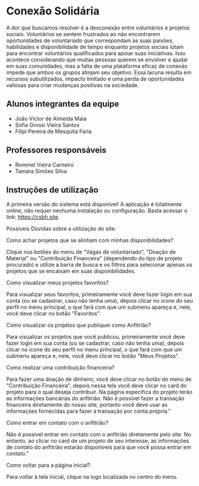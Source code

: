 # Conexão Solidária

A dor que buscamos resolver é a desconexão entre voluntários e projetos sociais. Voluntários se sentem frustrados ao não encontrarem oportunidades de voluntariado que correspondam às suas paixões, habilidades e disponibilidade de tempo enquanto projetos sociais lutam para encontrar voluntários qualificados para apoiar suas iniciativas. Isso acontece considerando que muitas pessoas querem se envolver e ajudar em suas comunidades, mas a falta de uma plataforma eficaz de conexão impede que ambos os grupos atinjam seu objetivo. Essa lacuna resulta em recursos subutilizados, impacto limitado e uma perda de oportunidades valiosas para criar mudanças positivas na sociedade.

## Alunos integrantes da equipe

* João Victor de Almeida Maia
* Sofia Grossi Vieira Santos
* Filipi Pereira de Mesquita Faria

## Professores responsáveis

* Rommel Vieira Carneiro
* Tamara Simões Silva

## Instruções de utilização

A primeira versão do sistema está disponível! A aplicação é totalmente online, não requer nenhuma instalação ou configuração. Basta acessar o link: https://csbh.site. 

Possíveis Dúvidas sobre a utilização do site: 

Como achar projetos que se alinham com minhas disponibilidades?

Clique nos botões do menu de "Vagas de voluntariado", "Doação de Material" ou "Contribuição Financeira" (dependendo do tipo de projeto procurado) e utilize a barra de busca e os filtros para selecionar apenas os projetos que se encaixam em suas disponibilidades.

Como visualizar meus projetos favoritos?

Para visualizar seus favoritos, primeiramente você deve fazer login em sua conta (ou se cadastrar, caso não tenha uma), depois clicar no ícone do seu perfil no menu principal, o que fará com que um submenu apareça e, nele, você deve clicar no botão "Favoritos".

Como visualizar os projetos que publiquei como Anfitrião?

Para visualizar os projetos que você publicou, primeiramente você deve fazer login em sua conta (ou se cadastrar, caso não tenha uma), depois clicar no ícone do seu perfil no menu principal, o que fará com que um submenu apareça e, nele, você deve clicar no botão "Meus Projetos".

Como realizar uma contribuição financeira?

Para fazer uma doação de dinheiro, você deve clicar no botão do menu de "Contribuição Financeira", depois nessa tela você deve clicar no card do projeto para o qual deseja contribuir. Na página específica do projeto terão as informações bancárias do anfitrião. Não é possível fazer a transação financeira diretamente do nosso site, portanto você deve usar as informações fornecidas para fazer a transação por conta própria."

Como entrar em contato com o anfitrião?

Não é possível entrar em contato com o anfitrião diretamente pelo site. No entanto, ao clicar no card de um projeto de seu interesse, as informações de contato do anfitrião estarão disponíveis para que você possa entrar em contato."

Como voltar para a página inicial?

Para voltar à tela inicial, clique na logo localizada no centro do menu.

